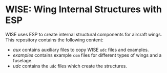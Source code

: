 # WISE: Wing Internal Structures with ESP

WISE uses ESP to create internal structural components for aircraft wings. 
This repository contains the following content:
 *  _aux_ contains auxiliary files to copy WISE `udc` files and examples.
 * _examples_ contains example `csm` files for different types of wings and a fuselage.
 * _udc_ contains the `udc` files which create the structures.
